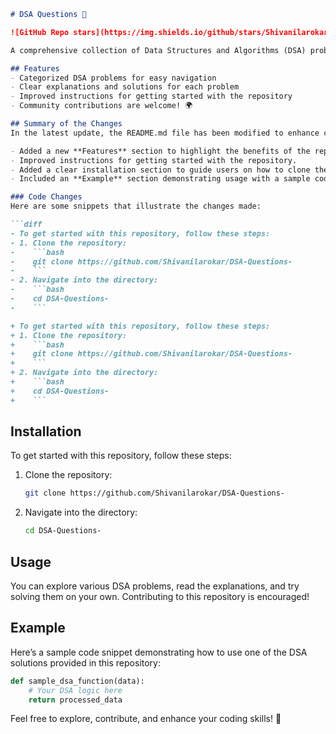 ```markdown
# DSA Questions 🤖

![GitHub Repo stars](https://img.shields.io/github/stars/Shivanilarokar/DSA-Questions-) ![GitHub forks](https://img.shields.io/github/forks/Shivanilarokar/DSA-Questions-) ![GitHub issues](https://img.shields.io/github/issues/Shivanilarokar/DSA-Questions-)

A comprehensive collection of Data Structures and Algorithms (DSA) problems to help developers and learners practice and enhance their coding skills through a variety of algorithmic challenges.

## Features
- Categorized DSA problems for easy navigation
- Clear explanations and solutions for each problem
- Improved instructions for getting started with the repository
- Community contributions are welcome! 🌍

## Summary of the Changes
In the latest update, the README.md file has been modified to enhance clarity and usability. Here are the key changes made:

- Added a new **Features** section to highlight the benefits of the repository.
- Improved instructions for getting started with the repository.
- Added a clear installation section to guide users on how to clone the repository and navigate into it.
- Included an **Example** section demonstrating usage with a sample code snippet.

### Code Changes
Here are some snippets that illustrate the changes made:

```diff
- To get started with this repository, follow these steps:
- 1. Clone the repository:
-    ```bash
-    git clone https://github.com/Shivanilarokar/DSA-Questions-
-    ```
- 2. Navigate into the directory:
-    ```bash
-    cd DSA-Questions-
-    ```

+ To get started with this repository, follow these steps:
+ 1. Clone the repository:
+    ```bash
+    git clone https://github.com/Shivanilarokar/DSA-Questions-
+    ```
+ 2. Navigate into the directory:
+    ```bash
+    cd DSA-Questions-
+    ```
```

## Installation
To get started with this repository, follow these steps:

1. Clone the repository:
   ```bash
   git clone https://github.com/Shivanilarokar/DSA-Questions-
   ```
2. Navigate into the directory:
   ```bash
   cd DSA-Questions-
   ```

## Usage
You can explore various DSA problems, read the explanations, and try solving them on your own. Contributing to this repository is encouraged!

## Example
Here’s a sample code snippet demonstrating how to use one of the DSA solutions provided in this repository:

```python
def sample_dsa_function(data):
    # Your DSA logic here
    return processed_data
```

Feel free to explore, contribute, and enhance your coding skills! 🚀
```